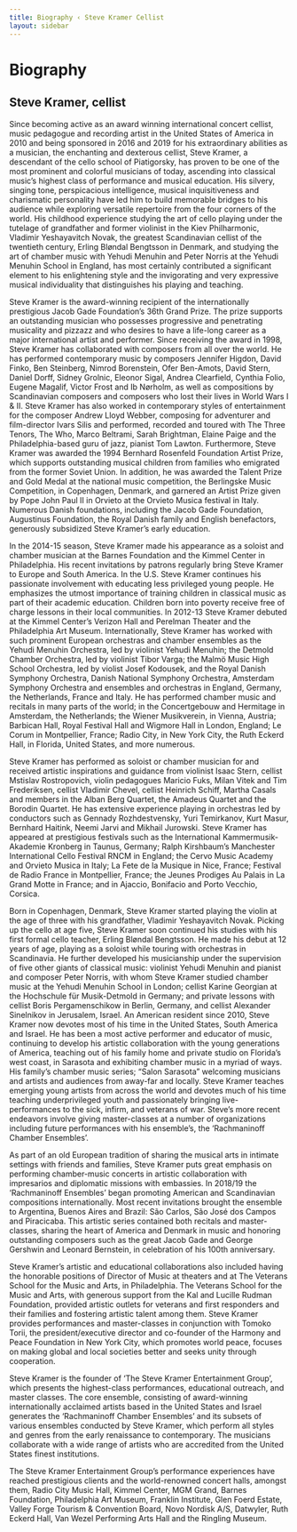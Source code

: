 ```yaml
---
title: Biography ‹ Steve Kramer Cellist
layout: sidebar
---
```


# Biography
## Steve Kramer, cellist

Since becoming active as an award winning international concert cellist, music pedagogue and recording artist in the United States of America in 2010 and being sponsored in 2016 and 2019 for his extraordinary abilities as a musician, the enchanting and dexterous cellist, Steve Kramer, a descendant of the cello school of Piatigorsky, has proven to be one of the most prominent and colorful musicians of today, ascending into classical music’s highest class of performance and musical education. His silvery, singing tone, perspicacious intelligence, musical inquisitiveness and charismatic personality have led him to build memorable bridges to his audience while exploring versatile repertoire from the four corners of the world. His childhood experience studying the art of cello playing under the tutelage of grandfather and former violinist in the Kiev Philharmonic, Vladimir Yeshayavitch Novak, the greatest Scandinavian cellist of the twentieth century, Erling Bløndal Bengtsson in Denmark, and studying the art of chamber music with Yehudi Menuhin and Peter Norris at the Yehudi Menuhin School in England, has most certainly contributed a significant element to his enlightening style and the invigorating and very expressive musical individuality that distinguishes his playing and teaching.

Steve Kramer is the award-winning recipient of the internationally prestigious Jacob Gade Foundation’s 36th Grand Prize. The prize supports an outstanding musician who possesses progressive and penetrating musicality and pizzazz and who desires to have a life-long career as a major international artist and performer. Since receiving the award in 1998, Steve Kramer has collaborated with composers from all over the world. He has performed contemporary music by composers Jennifer Higdon, David Finko, Ben Steinberg, Nimrod Borenstein, Ofer Ben-Amots, David Stern, Daniel Dorff, Sidney Grolnic, Eleonor Sigal, Andrea Clearfield, Cynthia Folio, Eugene Magalif, Victor Frost and Ib Nørholm, as well as compositions by Scandinavian composers and composers who lost their lives in World Wars I & II. Steve Kramer has also worked in contemporary styles of entertainment for the composer Andrew Lloyd Webber, composing for adventurer and film-director Ivars Silis and performed, recorded and toured with The Three Tenors, The Who, Marco Beltrami, Sarah Brightman, Elaine Paige and the Philadelphia-based guru of jazz, pianist Tom Lawton. Furthermore, Steve Kramer was awarded the 1994 Bernhard Rosenfeld Foundation Artist Prize, which supports outstanding musical children from families who emigrated from the former Soviet Union. In addition, he was awarded the Talent Prize and Gold Medal at the national music competition, the Berlingske Music Competition, in Copenhagen, Denmark, and garnered an Artist Prize given by Pope John Paul II in Orvieto at the Orvieto Musica festival in Italy. Numerous Danish foundations, including the Jacob Gade Foundation, Augustinus Foundation, the Royal Danish family and English benefactors, generously subsidized Steve Kramer’s early education. 

In the 2014-15 season, Steve Kramer made his appearance as a soloist and chamber musician at the Barnes Foundation and the Kimmel Center in Philadelphia. His recent invitations by patrons regularly bring Steve Kramer to Europe and South America. In the U.S. Steve Kramer continues his passionate involvement with educating less privileged young people. He emphasizes the utmost importance of training children in classical music as part of their academic education. Children born into poverty receive free of charge lessons in their local communities. In 2012-13 Steve Kramer debuted at the Kimmel Center’s Verizon Hall and Perelman Theater and the Philadelphia Art Museum. Internationally, Steve Kramer has worked with such prominent European orchestras and chamber ensembles as the Yehudi Menuhin Orchestra, led by violinist Yehudi Menuhin; the Detmold Chamber Orchestra, led by violinist Tibor Varga; the Malmö Music High School Orchestra, led by violist Josef Kodousek, and the Royal Danish Symphony Orchestra, Danish National Symphony Orchestra, Amsterdam Symphony Orchestra and ensembles and orchestras in England, Germany, the Netherlands, France and Italy. He has performed chamber music and recitals in many parts of the world; in the Concertgebouw and Hermitage in Amsterdam, the Netherlands; the Wiener Musikverein, in Vienna, Austria; Barbican Hall, Royal Festival Hall and Wigmore Hall in London, England; Le Corum in Montpellier, France; Radio City, in New York City, the Ruth Eckerd Hall, in Florida, United States, and more numerous.

Steve Kramer has performed as soloist or chamber musician for and received artistic inspirations and guidance from violinist Isaac Stern, cellist Mstislav Rostropovich, violin pedagogues Maricio Fuks, Milan Vitek and Tim Frederiksen, cellist Vladimir Chevel, cellist Heinrich Schiff, Martha Casals and members in the Alban Berg Quartet, the Amadeus Quartet and the Borodin Quartet. He has extensive experience playing in orchestras led by conductors such as Gennady Rozhdestvensky, Yuri Temirkanov, Kurt Masur, Bernhard Haitink, Neemi Jarvi and Mikhail Jurowski. Steve Kramer has appeared at prestigious festivals such as the International Kammermusik-Akademie Kronberg in Taunus, Germany; Ralph Kirshbaum’s Manchester International Cello Festival RNCM in England; the Cervo Music Academy and Orvieto Musica in Italy; La Fete de la Musique in Nice, France; Festival de Radio France in Montpellier, France; the Jeunes Prodiges Au Palais in La Grand Motte in France; and in Ajaccio, Bonifacio and Porto Vecchio, Corsica. 

Born in Copenhagen, Denmark, Steve Kramer started playing the violin at the age of three with his grandfather, Vladimir Yeshayavitch Novak. Picking up the cello at age five, Steve Kramer soon continued his studies with his first formal cello teacher, Erling Bløndal Bengtsson. He made his debut at 12 years of age, playing as a soloist while touring with orchestras in Scandinavia. He further developed his musicianship under the supervision of five other giants of classical music: violinist Yehudi Menuhin and pianist and composer Peter Norris, with whom Steve Kramer studied chamber music at the Yehudi Menuhin School in London; cellist Karine Georgian at the Hochschule für Musik-Detmold in Germany; and private lessons with cellist Boris Pergamenschikow in Berlin, Germany, and cellist Alexander Sinelnikov in Jerusalem, Israel. An American resident since 2010, Steve Kramer now devotes most of his time in the United States, South America and Israel. He has been a most active performer and educator of music, continuing to develop his artistic collaboration with the young generations of America, teaching out of his family home and private studio on Florida’s west coast, in Sarasota and exhibiting chamber music in a myriad of ways. His family’s chamber music series; “Salon Sarasota” welcoming musicians and artists and audiences from away-far and locally. Steve Kramer teaches emerging young artists from across the world and devotes much of his time teaching underprivileged youth and passionately bringing live-performances to the sick, infirm, and veterans of war. Steve’s more recent endeavors involve giving master-classes at a number of organizations including future performances with his ensemble’s, the ‘Rachmaninoff Chamber Ensembles’.

As part of an old European tradition of sharing the musical arts in intimate settings with friends and families, Steve Kramer puts great emphasis on performing chamber-music concerts in artistic collaboration with impresarios and diplomatic missions with embassies. In 2018/19 the ‘Rachmaninoff Ensembles’ began promoting American and Scandinavian compositions internationally. Most recent invitations brought the ensemble to Argentina, Buenos Aires and Brazil: São Carlos, São José dos Campos and Piracicaba. This artistic series contained both recitals and master-classes, sharing the heart of America and Denmark in music and honoring outstanding composers such as the great Jacob Gade and George Gershwin and Leonard Bernstein, in celebration of his 100th anniversary.

Steve Kramer’s artistic and educational collaborations also included having the honorable positions of Director of Music at theaters and at The Veterans School for the Music and Arts, in Philadelphia. The Veterans School for the Music and Arts, with generous support from the Kal and Lucille Rudman Foundation, provided artistic outlets for veterans and first responders and their families and fostering artistic talent among them. Steve Kramer provides performances and master-classes in conjunction with Tomoko Torii, the president/executive director and co-founder of the Harmony and Peace Foundation in New York City, which promotes world peace, focuses on making global and local societies better and seeks unity through cooperation.

Steve Kramer is the founder of ‘The Steve Kramer Entertainment Group’, which presents the highest-class performances, educational outreach, and master classes. The core ensemble, consisting of award-winning internationally acclaimed artists based in the United States and Israel generates the ‘Rachmaninoff Chamber Ensembles’ and its subsets of various ensembles conducted by Steve Kramer, which perform all styles and genres from the early renaissance to contemporary. The musicians collaborate with a wide range of artists who are accredited from the United States finest institutions.

The Steve Kramer Entertainment Group’s performance experiences have reached prestigious clients and the world-renowned concert halls, amongst them, Radio City Music Hall, Kimmel Center, MGM Grand, Barnes Foundation, Philadelphia Art Museum, Franklin Institute, Glen Foerd Estate, Valley Forge Tourism & Convention Board, Novo Nordisk A/S, Datwyler, Ruth Eckerd Hall, Van Wezel Performing Arts Hall and the Ringling Museum.
